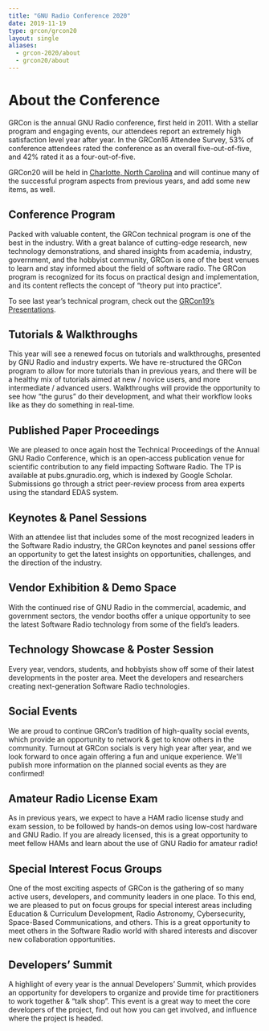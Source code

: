 ```yaml
---
title: "GNU Radio Conference 2020"
date: 2019-11-19
type: grcon/grcon20
layout: single
aliases:
  - grcon-2020/about
  - grcon20/about
---
```


# About the Conference

GRCon is the annual GNU Radio conference, first held in 2011. With a stellar
program and engaging events, our attendees report an extremely high satisfaction
level year after year. In the GRCon16 Attendee Survey, 53% of conference
attendees rated the conference as an overall five-out-of-five, and 42% rated it
as a four-out-of-five.

GRCon20 will be held in [Charlotte, North Carolina](https://www.gnuradio.org/grcon/grcon20/charlotte/) and will continue
many of the successful program aspects from previous years, and add some new
items, as well.

## Conference Program

Packed with valuable content, the GRCon technical program is one of the best in the industry. With a great balance of cutting-edge research, new technology demonstrations, and shared insights from academia, industry, government, and the hobbyist community, GRCon is one of the best venues to learn and stay informed about the field of software radio. The GRCon program is recognized for its focus on practical design and implementation, and its content reflects the concept of “theory put into practice”.

To see last year’s technical program, check out the [GRCon19’s Presentations](/grcon/grcon19/presentations/).

## Tutorials & Walkthroughs

This year will see a renewed focus on tutorials and walkthroughs, presented by
GNU Radio and industry experts. We have re-structured the GRCon program to allow
for more tutorials than in previous years, and there will be a healthy mix of
tutorials aimed at new / novice users, and more intermediate / advanced users.
Walkthroughs will provide the opportunity to see how “the gurus” do their
development, and what their workflow looks like as they do something in
real-time.

## Published Paper Proceedings

We are pleased to once again host the Technical Proceedings of the Annual GNU
Radio Conference, which is an open-access publication venue for scientific
contribution to any field impacting Software Radio. The TP is available at
pubs.gnuradio.org, which is indexed by Google Scholar. Submissions go through a
strict peer-review process from area experts using the standard EDAS system.

## Keynotes & Panel Sessions

With an attendee list that includes some of the most recognized leaders in the
Software Radio industry, the GRCon keynotes and panel sessions offer an
opportunity to get the latest insights on opportunities, challenges, and the
direction of the industry.

## Vendor Exhibition & Demo Space

With the continued rise of GNU Radio in the commercial, academic, and government
sectors, the vendor booths offer a unique opportunity to see the latest Software
Radio technology from some of the field’s leaders.

## Technology Showcase & Poster Session

Every year, vendors, students, and hobbyists show off some of their latest
developments in the poster area. Meet the developers and researchers creating
next-generation Software Radio technologies.

## Social Events

We are proud to continue GRCon’s tradition of high-quality social events, which
provide an opportunity to network & get to know others in the community. Turnout
at GRCon socials is very high year after year, and we look forward to once again
offering a fun and unique experience. We'll publish more information on the
planned social events as they are confirmed!

## Amateur Radio License Exam

As in previous years, we expect to have a HAM radio license study and exam
session, to be followed by hands-on demos using low-cost hardware and GNU Radio.
If you are already licensed, this is a great opportunity to meet fellow HAMs and
learn about the use of GNU Radio for amateur radio!

<!-- Exams will be conducted by -->
<!-- [CAVEC](http://www.cavechamexam.com/about.html). The test fee and identification -->
<!-- requirements are detailed -->
<!-- [here](http://www.cavechamexam.com/huntsville-exam-site-info.html) in "What you -->
<!-- need to bring to the exam session". -->

## Special Interest Focus Groups

One of the most exciting aspects of GRCon is the gathering of so many active
users, developers, and community leaders in one place. To this end, we are
pleased to put on focus groups for special interest areas including Education &
Curriculum Development, Radio Astronomy, Cybersecurity, Space-Based
Communications, and others. This is a great opportunity to meet others in the
Software Radio world with shared interests and discover new collaboration
opportunities.

## Developers’ Summit

A highlight of every year is the annual Developers’ Summit, which provides an
opportunity for developers to organize and provide time for practitioners to
work together & “talk shop”. This event is a great way to meet the core
developers of the project, find out how you can get involved, and influence
where the project is headed.
